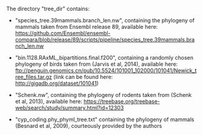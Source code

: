 The directory "tree_dir" contains:

* "species_tree.39mammals.branch_len.nw", containing the phylogeny of mammals taken from Ensembl release 89, available here: https://github.com/Ensembl/ensembl-compara/blob/release/89/scripts/pipeline/species_tree.39mammals.branch_len.nw

* "bin.1128.RAxML_bipartitions.final.f200", containing a randomly chosen phylogeny of birds taken from (Jarvis et al, 2014), available here: ftp://penguin.genomics.cn/pub/10.5524/101001_102000/101041/Newick_tree_files.tar.gz (link can be found here: http://gigadb.org/dataset/101041)

* "Schenk.nw", containing the phylogeny of rodents taken from (Schenk et al, 2013), available here: https://treebase.org/treebase-web/search/study/summary.html?id=12303

* "cyp_coding.phy_phyml_tree.txt" containing the phylogeny of mammals (Besnard et al, 2009), courteously provided by the authors


